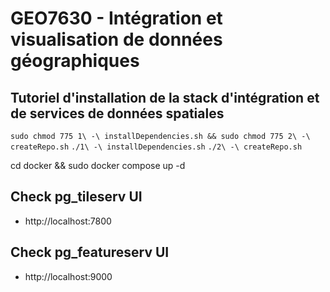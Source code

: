 # GEO7630 - Intégration et visualisation de données géographiques

## Tutoriel d'installation de la stack d'intégration et de services de données spatiales

`sudo chmod 775 1\ -\ installDependencies.sh && sudo chmod 775 2\ -\ createRepo.sh`
`./1\ -\ installDependencies.sh`
`./2\ -\ createRepo.sh`

cd docker && sudo docker compose up -d

## Check pg_tileserv UI
* http://localhost:7800

## Check pg_featureserv UI
* http://localhost:9000

